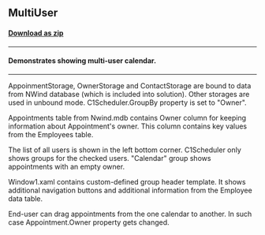 ## MultiUser
#### [Download as zip](https://grapecity.github.io/DownGit/#/home?url=https://github.com/GrapeCity/ComponentOne-WPF-Samples/tree/master/NET_4.5.2/C1.WPF.Schedule/CS/MultiUser)
____
#### Demonstrates showing multi-user calendar.
____
AppoinmentStorage, OwnerStorage and ContactStorage are bound to data from NWind database 
(which is included into solution). Other storages are used in unbound mode.
C1Scheduler.GroupBy property is set to "Owner".

Appointments table from Nwind.mdb contains Owner column for keeping 
information about Appointment's owner. This column contains key values from the Employees table.

The list of all users is shown in the left bottom corner. C1Scheduler only shows groups for the checked users.
"Calendar" group shows appointments with an empty owner.

Window1.xaml contains custom-defined group header template. It shows additional navigation buttons and additional 
information from the Employee data table.

End-user can drag appointments from the one calendar to another. In such case Appointment.Owner property gets changed.




